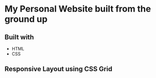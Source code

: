 # My Personal Website built from the ground up
## Built with
- HTML
- CSS

## Responsive Layout using CSS Grid
